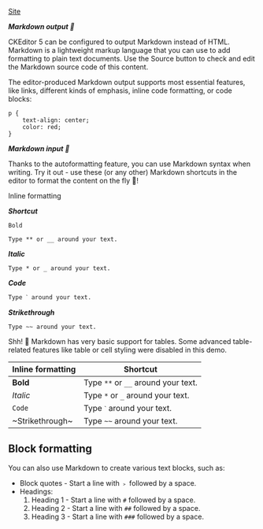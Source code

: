 [Site](https://onlinemarkdowneditor.dev/)

***Markdown output 🛫***

CKEditor 5 can be configured to output Markdown instead of HTML. Markdown is a lightweight markup language that you can use to add formatting to plain text documents. Use the Source button to check and edit the Markdown source code of this content.

The editor-produced Markdown output supports most essential features, like links, different kinds of emphasis, inline code formatting, or code blocks:

    p {
        text-align: center;
        color: red;
    }

***Markdown input 🛬***

Thanks to the autoformatting feature, you can use Markdown syntax when writing. Try it out - use these (or any other) Markdown shortcuts in the editor to format the content on the fly 🚀!

Inline formatting

***Shortcut***

    Bold

    Type ** or __ around your text.

***Italic***

    Type * or _ around your text.

***Code***

    Type ˋ around your text.

***Strikethrough***

    Type ~~ around your text.

Shh! 🤫 Markdown has very basic support for tables. Some advanced table-related features like table or cell styling were disabled in this demo.

| Inline formatting | Shortcut |
| --- | --- |
| **Bold** | Type `**` or `__` around your text. |
| _Italic_ | Type `*` or `_` around your text. |
| `Code` | Type `ˋ` around your text. |
| ~Strikethrough~ | Type `~~` around your text. |

## Block formatting

You can also use Markdown to create various text blocks, such as:

*   Block quotes - Start a line with `﹥` followed by a space.
*   Headings:
    1.  Heading 1 - Start a line with `#` followed by a space.
    2.  Heading 2 - Start a line with `##` followed by a space.
    3.  Heading 3 - Start a line with `###` followed by a space.
